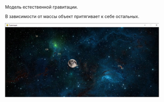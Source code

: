 Модель естественной гравитации.

В зависимости от массы объект притягивает к себе остальных.

![Скриншот](https://github.com/KIvanX/Gravity/raw/master/screenshot.png)
